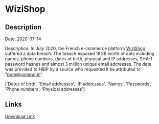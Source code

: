 # WiziShop

## Description

Date: 2020-07-14

Description:
In July 2020, the French e-commerce platform <a href="https://www.wizishop.fr/" target="_blank" rel="noopener">WiziShop</a> suffered a data breach. The breach exposed 18GB worth of data including names, phone numbers, dates of birth, physical and IP addresses, SHA-1 password hashes and almost 3 million unique email addresses. The data was provided to HIBP by a source who requested it be attributed to &quot;pom@pompur.in&quot;.


['Dates of birth', 'Email addresses', 'IP addresses', 'Names', 'Passwords', 'Phone numbers', 'Physical addresses']

## Links

[Download Link](https://link-to.net/1229997/513.4215870702253/dynamic/?r=aHR0cHM6Ly93d3cubWVkaWFmaXJlLmNvbS92aWV3L1hTTVJvUzNXd1BiUUcwdC93aXppc2hvcC5mci9maWxl)